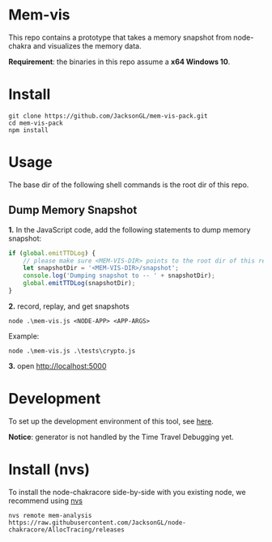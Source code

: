 # Mem-vis

This repo contains a prototype that takes a memory snapshot from node-chakra and visualizes the memory data.

**Requirement**: the binaries in this repo assume a **x64 Windows 10**.

# Install

```
git clone https://github.com/JacksonGL/mem-vis-pack.git
cd mem-vis-pack
npm install
```

# Usage

The base dir of the following shell commands is the root dir of this repo.

## Dump Memory Snapshot

  **1.** In the JavaScript code, add the following statements to dump memory snapshot:

```javascript
if (global.emitTTDLog) {
    // please make sure <MEM-VIS-DIR> points to the root dir of this repo
    let snapshotDir = '<MEM-VIS-DIR>/snapshot';
    console.log('Dumping snapshot to -- ' + snapshotDir);
    global.emitTTDLog(snapshotDir);
}
```

  **2.** record, replay, and get snapshots

```
node .\mem-vis.js <NODE-APP> <APP-ARGS>
```

Example:

```
node .\mem-vis.js .\tests\crypto.js
```
  
  **3.** open [http://localhost:5000](http://localhost:5000)


# Development

To set up the development environment of this tool, see [here](https://github.com/JacksonGL/memo-vis).

**Notice**: generator is not handled by the Time Travel Debugging yet.


# Install (nvs)

To install the node-chakracore side-by-side with you existing node, we recommend using [nvs](https://github.com/jasongin/nvs)

```
nvs remote mem-analysis https://raw.githubusercontent.com/JacksonGL/node-chakracore/AllocTracing/releases
```
